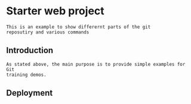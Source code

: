 # Starter web project
	This is an example to show differernt parts of the git 
	reposutiry and various commands
## Introduction
	As stated above, the main purpose is to provide simple examples for Git 
	training demos.
## Deployment
